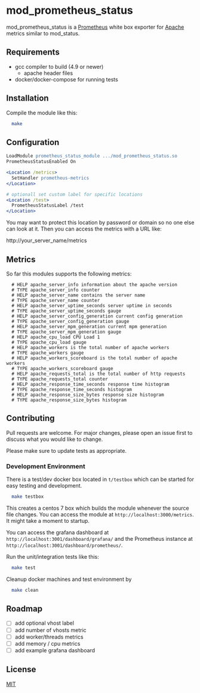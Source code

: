 # mod_prometheus_status

mod_prometheus_status is a [Prometheus](https://prometheus.io/) white box exporter for [Apache](https://httpd.apache.org/) metrics similar to mod_status.

## Requirements

  - gcc compiler to build (4.9 or newer)
    - apache header files
  - docker/docker-compose for running tests

## Installation

Compile the module like this:

```bash
  make
```

## Configuration

```apache
LoadModule prometheus_status_module .../mod_prometheus_status.so
PrometheusStatusEnabled On

<Location /metrics>
  SetHandler prometheus-metrics
</Location>

# optionall set custom label for specific locations
<Location /test>
  PrometheusStatusLabel /test
</Location>
```

You may want to protect this location by password or domain so no one
else can look at it. Then you can access the metrics with a URL like:

http://your_server_name/metrics

## Metrics

So far this modules supports the following metrics:

```
  # HELP apache_server_info information about the apache version
  # TYPE apache_server_info counter
  # HELP apache_server_name contains the server name
  # TYPE apache_server_name counter
  # HELP apache_server_uptime_seconds server uptime in seconds
  # TYPE apache_server_uptime_seconds gauge
  # HELP apache_server_config_generation current config generation
  # TYPE apache_server_config_generation gauge
  # HELP apache_server_mpm_generation current mpm generation
  # TYPE apache_server_mpm_generation gauge
  # HELP apache_cpu_load CPU Load 1
  # TYPE apache_cpu_load gauge
  # HELP apache_workers is the total number of apache workers
  # TYPE apache_workers gauge
  # HELP apache_workers_scoreboard is the total number of apache workers
  # TYPE apache_workers_scoreboard gauge
  # HELP apache_requests_total is the total number of http requests
  # TYPE apache_requests_total counter
  # HELP apache_response_time_seconds response time histogram
  # TYPE apache_response_time_seconds histogram
  # HELP apache_response_size_bytes response size histogram
  # TYPE apache_response_size_bytes histogram
```

## Contributing
Pull requests are welcome. For major changes, please open an issue first to discuss
what you would like to change.

Please make sure to update tests as appropriate.

### Development Environment

There is a test/dev docker box located in `t/testbox` which can be started for
easy testing and development.

```bash
  make testbox
```

This creates a centos 7 box which builds the module whenever the source file changes.
You can access the module at `http://localhost:3000/metrics`. It might take a moment
to startup.

You can access the grafana dashboard at `http://localhost:3001/dashboard/grafana/` and the
Prometheus instance at `http://localhost:3001/dashboard/prometheus/`.

Run the unit/integration tests like this:

```bash
  make test
```

Cleanup docker machines and test environment by

```bash
  make clean
```

## Roadmap

  - [ ] add optional vhost label
  - [ ] add number of vhosts metric
  - [ ] add worker/threads metrics
  - [ ] add memory / cpu metrics
  - [ ] add example grafana dashboard

## License
[MIT](https://choosealicense.com/licenses/mit/)
